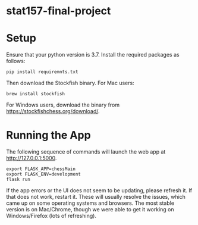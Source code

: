 # stat157-final-project
# Setup
Ensure that your python version is 3.7. Install the required packages as follows:
```
pip install requiremnts.txt
```
Then download the Stockfish binary. For Mac users:
```
brew install stockfish
```
For Windows users, download the binary from https://stockfishchess.org/download/.

# Running the App
The following sequence of commands will launch the web app at http://127.0.0.1:5000.
```
export FLASK_APP=chessMain
export FLASK_ENV=development
flask run
```

If the app errors or the UI does not seem to be updating, please refresh it. If that does not work, restart it. These will usually resolve the issues, which came up on some operating systems and browsers. The most stable version is on Mac/Chrome, though we were able to get it working on Windows/Firefox (lots of refreshing).
